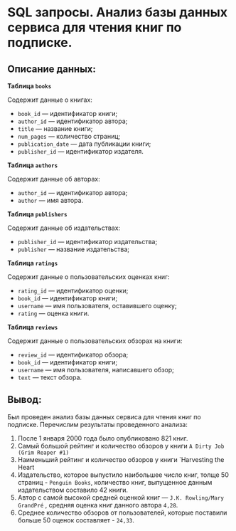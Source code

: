 # SQL запросы. Анализ базы данных сервиса для чтения книг по подписке.

## Описание данных: 

**Таблица `books`**

Содержит данные о книгах:

- `book_id` — идентификатор книги;
- `author_id` — идентификатор автора;
- `title` — название книги;
- `num_pages` — количество страниц;
- `publication_date` — дата публикации книги;
- `publisher_id` — идентификатор издателя.

**Таблица `authors`**

Содержит данные об авторах:

- `author_id` — идентификатор автора;
- `author` — имя автора.

**Таблица `publishers`**

Содержит данные об издательствах:

- `publisher_id` — идентификатор издательства;
- `publisher` — название издательства;

**Таблица `ratings`**

Содержит данные о пользовательских оценках книг:

- `rating_id` — идентификатор оценки;
- `book_id` — идентификатор книги;
- `username` — имя пользователя, оставившего оценку;
- `rating` — оценка книги.

**Таблица `reviews`**

Содержит данные о пользовательских обзорах на книги:

- `review_id` — идентификатор обзора;
- `book_id` — идентификатор книги;
- `username` — имя пользователя, написавшего обзор;
- `text` — текст обзора.

## Вывод:
Был проведен анализ базы данных сервиса для чтения книг по подписке. Перечислим результаты проведенного анализа:

1. После 1 января 2000 года было опубликовано 821 книг.
2. Самый большой рейтинг и количество обзоров у книги `A Dirty Job (Grim Reaper #1)`
3. Наименьший рейтинг и количество обзоров у книги `Harvesting the Heart
4. Издательство, которое выпустило наибольшее число книг, толще 50 страниц - `Penguin Books`, количество книг, выпущенное данным издательством составило 42 книги.
5. Автор с самой высокой средней оценкой книг — `J.K. Rowling/Mary GrandPré` , средняя оценка книг данного автора `4,28`.
6. Среднее количество обзоров от пользователей, которые поставили больше 50 оценок составляет - `24,33`.